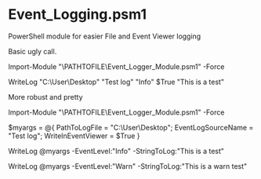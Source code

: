 # Event_Logging.psm1
PowerShell module for easier File and Event Viewer logging

Basic ugly call.

Import-Module "\\PATHTOFILE\Event_Logger_Module.psm1" -Force

WriteLog "C:\User\Desktop" "Test log" "Info" $True "This is a test"

More robust and pretty

Import-Module "\\PATHTOFILE\Event_Logger_Module.psm1" -Force

$myargs = @{
  PathToLogFile = "C:\User\Desktop"; 
  EventLogSourceName = "Test log";
  WriteInEventViewer = $True
}

WriteLog @myargs -EventLevel:"Info" -StringToLog:"This is a test"

WriteLog @myargs -EventLevel:"Warn" -StringToLog:"This is a warn test"
